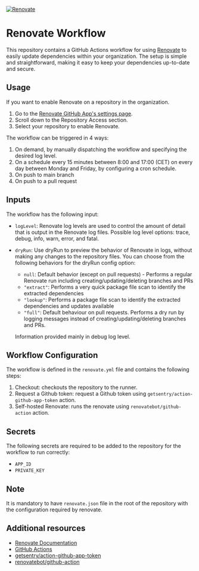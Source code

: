 [![Renovate](https://github.com/apter-tech/renovate-bot-self-hosted/actions/workflows/renovate.yml/badge.svg)](https://github.com/apter-tech/renovate-bot-self-hosted/actions/workflows/renovate.yml)

# Renovate Workflow

This repository contains a GitHub Actions workflow for using [Renovate](https://renovatebot.com/) to easily update dependencies within your organization. The setup is simple and straightforward, making it easy to keep your dependencies up-to-date and secure.

## Usage

If you want to enable Renovate on a repository in the organization.
1. Go to the [Renovate GitHub App's settings page](https://github.com/organizations/apter-tech/settings/installations/33594344).
2. Scroll down to the Repository Access section.
3. Select your repository to enable Renovate.

The workflow can be triggered in 4 ways:
1. On demand, by manually dispatching the workflow and specifying the desired log level.
2. On a schedule every 15 minutes between 8:00 and 17:00 (CET) on every day between Monday and Friday, by configuring a cron schedule.
3. On push to main branch
4. On push to a pull request

## Inputs

The workflow has the following input:

- `logLevel`: Renovate log levels are used to control the amount of detail that is output in the Renovate log files. Possible log level options: trace, debug, info, warn, error, and fatal.
- `dryRun`: Use dryRun to preview the behavior of Renovate in logs, without making any changes to the repository files. You can choose from the following behaviors for the dryRun config option:
    - `null`: Default behavior (except on pull requests) - Performs a regular Renovate run including creating/updating/deleting branches and PRs
    - `"extract"`: Performs a very quick package file scan to identify the extracted dependencies
    - `"lookup"`: Performs a package file scan to identify the extracted dependencies and updates available
    - `"full"`: Default behaviour on pull requests. Performs a dry run by logging messages instead of creating/updating/deleting branches and PRs.
    
    Information provided mainly in debug log level.

## Workflow Configuration

The workflow is defined in the `renovate.yml` file and contains the following steps:
1. Checkout: checkouts the repository to the runner.
2. Request a Github token: request a Github token using `getsentry/action-github-app-token` action.
3. Self-hosted Renovate: runs the renovate using `renovatebot/github-action` action.

## Secrets

The following secrets are required to be added to the repository for the workflow to run correctly:
- `APP_ID`
- `PRIVATE_KEY`

## Note

It is mandatory to have `renovate.json` file in the root of the repository with the configuration required by renovate.

## Additional resources

- [Renovate Documentation](https://renovatebot.com/docs)
- [GitHub Actions](https://docs.github.com/en/actions)
- [getsentry/action-github-app-token](https://github.com/getsentry/action-github-app-token)
- [renovatebot/github-action](https://github.com/renovatebot/github-action)

